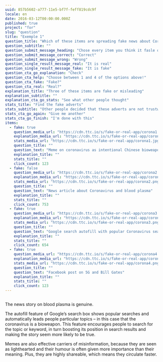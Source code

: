 ```yaml
---
uuid: 857b5602-a777-11e5-bf7f-feff819cdc9f
locale: en
date: 2016-03-12T00:00:00.000Z
published: true
project: "for"
slug: "question"
title: "Exemple 1"
question_title: "Which of these items are spreading fake news about Coronoavirus?"
question_subtitle: ""
question_submit_message_heading: "Chose every item you think it fasle or misleading"
question_submit_message_correct: "Correct"
question_submit_message_wrong: "Wrong"
question_single_result_message_real: "It is real"
question_single_result_message_fake: "It is fake"
question_cta_go_explanation: "Check"
question_cta_help: "Choose between 1 and 4 of the options above!"
question_cta_fake: "Fake?"
question_cta_real: "Real?"
explanation_title: "Three of these items are fake or misleading"
explanation_subtitle: ""
explanation_cta_go_stats: "See what other people thought"
stats_title: "Find the fake adverts"
stats_subtitle: "Other people decided that these adverts are not trustworthy"
stats_cta_go_again: "Give me another"
stats_cta_go_finish: "I'm done with this"
items:
  - fake: true
    question_media_url: "https://cdn.ttc.io/s/fake-or-real-app/corona1.jpg"
    explanation_media_url: "https://cdn.ttc.io/s/fake-or-real-app/corona1.jpg"
    stats_media_url: "https://cdn.ttc.io/s/fake-or-real-app/corona1.jpg"
    question_title: ""
    question_text: "Meme on coronavirus as intentional Chinese bioweapon"
    explanation_title: ""
    stats_title: ""
    click_count: 123
  - fake: false
    question_media_url: "https://cdn.ttc.io/s/fake-or-real-app/corona2.png"
    explanation_media_url: "https://cdn.ttc.io/s/fake-or-real-app/corona2.png"
    stats_media_url: "https://cdn.ttc.io/s/fake-or-real-app/corona2.png"
    question_title: ""
    question_text: "News article about Coronavirus and blood plasma"
    explanation_title: ""
    stats_title: ""
    click_count: 753
  - fake: true
    question_media_url: "https://cdn.ttc.io/s/fake-or-real-app/corona3.png"
    explanation_media_url: "https://cdn.ttc.io/s/fake-or-real-app/corona3.png"
    stats_media_url: "https://cdn.ttc.io/s/fake-or-real-app/corona3.png"
    question_title: ""
    question_text: "Google search autofill with popular Coronavirus search terms"
    explanation_title: ""
    stats_title: ""
    click_count: 654
  - fake: true
    question_media_url: "https://cdn.ttc.io/s/fake-or-real-app/corona4.png"
    explanation_media_url: "https://cdn.ttc.io/s/fake-or-real-app/corona4.png"
    stats_media_url: "https://cdn.ttc.io/s/fake-or-real-app/corona4.png"
    question_title: ""
    question_text: "Facebook post on 5G and Bill Gates"
    explanation_title: ""
    stats_title: ""
    click_count: 123
---
```

## 

The news story on blood plasma is genuine.

The autofill feature of Google’s search box shows popular searches and automatically leads people particular topics – in this case that the coronavirus is a bioweapon. This feature encourages people to search for the topic or keyword, in turn boosting its position in search results and making the story seem more likely to be true.

Memes are also effective carriers of misinformation, because they are seen as lighthearted and their humour is often given more importance than their meaning. Plus, they are highly shareable, which means they circulate faster.
